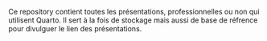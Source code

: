 Ce repository contient toutes les présentations, professionnelles ou non qui utilisent Quarto. Il sert à la fois de stockage mais aussi de base de réfrence pour divulguer le lien des présentations.
